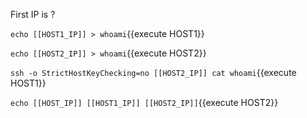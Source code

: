First IP is ?

`echo [[HOST1_IP]] > whoami`{{execute HOST1}}

`echo [[HOST2_IP]] > whoami`{{execute HOST2}}

`ssh -o StrictHostKeyChecking=no [[HOST2_IP]] cat whoami`{{execute HOST1}}

`echo [[HOST_IP]] [[HOST1_IP]] [[HOST2_IP]]`{{execute HOST2}}
